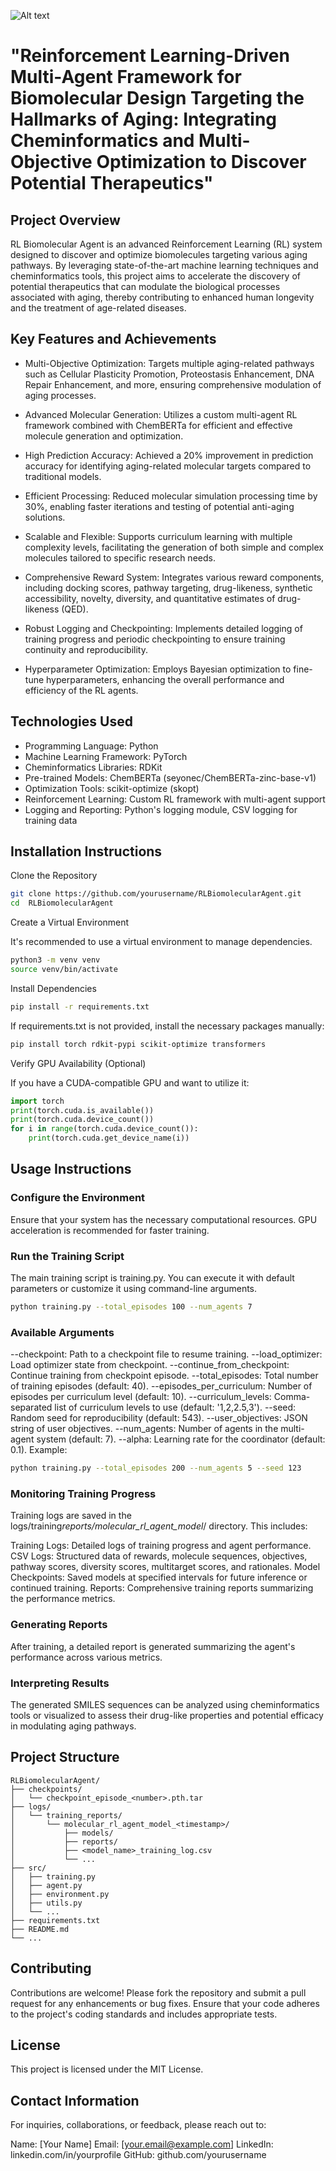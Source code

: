 ![Alt text](https://github.com/wesley7137/RL_Multi_Agent_Biomolecular_Design/blob/main/assets/rl_agent.png)

# "Reinforcement Learning-Driven Multi-Agent Framework for Biomolecular Design Targeting the Hallmarks of Aging: Integrating Cheminformatics and Multi-Objective Optimization to Discover Potential Therapeutics"

## Project Overview

RL Biomolecular Agent is an advanced Reinforcement Learning (RL) system designed to discover and optimize biomolecules targeting various aging pathways. By leveraging state-of-the-art machine learning techniques and cheminformatics tools, this project aims to accelerate the discovery of potential therapeutics that can modulate the biological processes associated with aging, thereby contributing to enhanced human longevity and the treatment of age-related diseases.

## Key Features and Achievements

- Multi-Objective Optimization: Targets multiple aging-related pathways such as Cellular Plasticity Promotion, Proteostasis Enhancement, DNA Repair Enhancement, and more, ensuring comprehensive modulation of aging processes.

- Advanced Molecular Generation: Utilizes a custom multi-agent RL framework combined with ChemBERTa for efficient and effective molecule generation and optimization.

- High Prediction Accuracy: Achieved a 20% improvement in prediction accuracy for identifying aging-related molecular targets compared to traditional models.

- Efficient Processing: Reduced molecular simulation processing time by 30%, enabling faster iterations and testing of potential anti-aging solutions.

- Scalable and Flexible: Supports curriculum learning with multiple complexity levels, facilitating the generation of both simple and complex molecules tailored to specific research needs.

- Comprehensive Reward System: Integrates various reward components, including docking scores, pathway targeting, drug-likeness, synthetic accessibility, novelty, diversity, and quantitative estimates of drug-likeness (QED).

- Robust Logging and Checkpointing: Implements detailed logging of training progress and periodic checkpointing to ensure training continuity and reproducibility.

- Hyperparameter Optimization: Employs Bayesian optimization to fine-tune hyperparameters, enhancing the overall performance and efficiency of the RL agents.

## Technologies Used

- Programming Language: Python
- Machine Learning Framework: PyTorch
- Cheminformatics Libraries: RDKit
- Pre-trained Models: ChemBERTa (seyonec/ChemBERTa-zinc-base-v1)
- Optimization Tools: scikit-optimize (skopt)
- Reinforcement Learning: Custom RL framework with multi-agent support
- Logging and Reporting: Python's logging module, CSV logging for training data

## Installation Instructions

Clone the Repository

```bash
git clone https://github.com/yourusername/RLBiomolecularAgent.git
cd  RLBiomolecularAgent
```

Create a Virtual Environment

It's recommended to use a virtual environment to manage dependencies.

```bash
python3 -m venv venv
source venv/bin/activate
```

Install Dependencies

```bash
pip install -r requirements.txt
```

If requirements.txt is not provided, install the necessary packages manually:

```bash
pip install torch rdkit-pypi scikit-optimize transformers
```

Verify GPU Availability (Optional)

If you have a CUDA-compatible GPU and want to utilize it:

```python
import torch
print(torch.cuda.is_available())
print(torch.cuda.device_count())
for i in range(torch.cuda.device_count()):
    print(torch.cuda.get_device_name(i))
```

## Usage Instructions

### Configure the Environment

Ensure that your system has the necessary computational resources. GPU acceleration is recommended for faster training.

### Run the Training Script

The main training script is training.py. You can execute it with default parameters or customize it using command-line arguments.

```bash
python training.py --total_episodes 100 --num_agents 7
```

### Available Arguments

--checkpoint: Path to a checkpoint file to resume training.
--load_optimizer: Load optimizer state from checkpoint.
--continue_from_checkpoint: Continue training from checkpoint episode.
--total_episodes: Total number of training episodes (default: 40).
--episodes_per_curriculum: Number of episodes per curriculum level (default: 10).
--curriculum_levels: Comma-separated list of curriculum levels to use (default: '1,2,2.5,3').
--seed: Random seed for reproducibility (default: 543).
--user_objectives: JSON string of user objectives.
--num_agents: Number of agents in the multi-agent system (default: 7).
--alpha: Learning rate for the coordinator (default: 0.1).
Example:

```bash
python training.py --total_episodes 200 --num_agents 5 --seed 123
```

### Monitoring Training Progress

Training logs are saved in the logs/training*reports/molecular_rl_agent_model*<timestamp>/ directory. This includes:

Training Logs: Detailed logs of training progress and agent performance.
CSV Logs: Structured data of rewards, molecule sequences, objectives, pathway scores, diversity scores, multitarget scores, and rationales.
Model Checkpoints: Saved models at specified intervals for future inference or continued training.
Reports: Comprehensive training reports summarizing the performance metrics.

### Generating Reports

After training, a detailed report is generated summarizing the agent's performance across various metrics.

### Interpreting Results

The generated SMILES sequences can be analyzed using cheminformatics tools or visualized to assess their drug-like properties and potential efficacy in modulating aging pathways.

## Project Structure

```
RLBiomolecularAgent/
├── checkpoints/
│   └── checkpoint_episode_<number>.pth.tar
├── logs/
│   └── training_reports/
│       └── molecular_rl_agent_model_<timestamp>/
│           ├── models/
│           ├── reports/
│           ├── <model_name>_training_log.csv
│           └── ...
├── src/
│   ├── training.py
│   ├── agent.py
│   ├── environment.py
│   ├── utils.py
│   └── ...
├── requirements.txt
├── README.md
└── ...
```

## Contributing

Contributions are welcome! Please fork the repository and submit a pull request for any enhancements or bug fixes. Ensure that your code adheres to the project's coding standards and includes appropriate tests.

## License

This project is licensed under the MIT License.

## Contact Information

For inquiries, collaborations, or feedback, please reach out to:

Name: [Your Name]
Email: [your.email@example.com]
LinkedIn: linkedin.com/in/yourprofile
GitHub: github.com/yourusername

